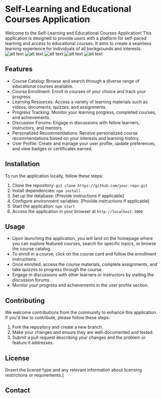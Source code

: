# Self-Learning and Educational Courses Application

Welcome to the Self-Learning and Educational Courses Application! This application is designed to provide users with a platform for self-paced learning and access to educational courses. It aims to create a seamless learning experience for individuals of all backgrounds and interests.
![alt text](https://i.suar.me/paOm6/l)
![alt text](https://i.suar.me/XZzKE/l)
![alt text](https://i.suar.me/nLemN/l)
![alt text](https://i.suar.me/5ZAjV/l)
![alt text](https://i.suar.me/LY3K4/l)




## Features 

- Course Catalog: Browse and search through a diverse range of educational courses available.
- Course Enrollment: Enroll in courses of your choice and track your progress.
- Learning Resources: Access a variety of learning materials such as videos, documents, quizzes, and assignments.
- Progress Tracking: Monitor your learning progress, completed courses, and achievements.
- Discussion Forums: Engage in discussions with fellow learners, instructors, and mentors.
- Personalized Recommendations: Receive personalized course recommendations based on your interests and learning history.
- User Profile: Create and manage your user profile, update preferences, and view badges or certificates earned.

## Installation

To run the application locally, follow these steps:

1. Clone the repository: `git clone https://github.com/your-repo.git`
2. Install dependencies: `npm install`
3. Set up the database: [Provide instructions if applicable]
4. Configure environment variables: [Provide instructions if applicable]
5. Start the application: `npm start`
6. Access the application in your browser at `http://localhost:3000`

## Usage

- Upon launching the application, you will land on the homepage where you can explore featured courses, search for specific topics, or browse the course catalog.
- To enroll in a course, click on the course card and follow the enrollment instructions.
- Once enrolled, access the course materials, complete assignments, and take quizzes to progress through the course.
- Engage in discussions with other learners or instructors by visiting the discussion forums.
- Monitor your progress and achievements in the user profile section.

## Contributing

We welcome contributions from the community to enhance this application. If you'd like to contribute, please follow these steps:

1. Fork the repository and create a new branch.
2. Make your changes and ensure they are well-documented and tested.
3. Submit a pull request describing your changes and the problem or feature it addresses.

## License

[Insert the license type and any relevant information about licensing restrictions or requirements.]

## Contact
